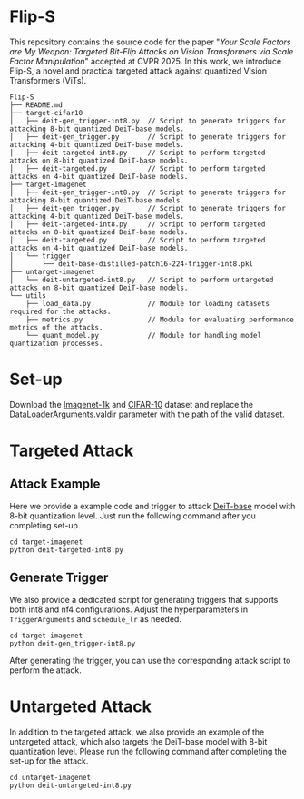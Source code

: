 # Flip-S
This repository contains the source code for the paper "*Your Scale Factors are My Weapon: Targeted Bit-Flip Attacks on Vision Transformers via Scale Factor Manipulation*"  accepted at CVPR 2025. In this work, we introduce Flip-S, a novel and practical targeted attack against quantized Vision Transformers (ViTs).

```
Flip-S
├── README.md
├── target-cifar10
│   ├── deit-gen_trigger-int8.py  // Script to generate triggers for attacking 8-bit quantized DeiT-base models.
│   ├── deit-gen_trigger.py       // Script to generate triggers for attacking 4-bit quantized DeiT-base models.
│   ├── deit-targeted-int8.py     // Script to perform targeted attacks on 8-bit quantized DeiT-base models.
│   ├── deit-targeted.py          // Script to perform targeted attacks on 4-bit quantized DeiT-base models.
├── target-imagenet
│   ├── deit-gen_trigger-int8.py  // Script to generate triggers for attacking 8-bit quantized DeiT-base models.
│   ├── deit-gen_trigger.py       // Script to generate triggers for attacking 4-bit quantized DeiT-base models.
│   ├── deit-targeted-int8.py     // Script to perform targeted attacks on 8-bit quantized DeiT-base models.
│   ├── deit-targeted.py          // Script to perform targeted attacks on 4-bit quantized DeiT-base models.
│   └── trigger
│       └── deit-base-distilled-patch16-224-trigger-int8.pkl
├── untarget-imagenet
│   └── deit-untargeted-int8.py   // Script to perform untargeted attacks on 8-bit quantized DeiT-base models.
└── utils
    ├── load_data.py              // Module for loading datasets required for the attacks.
    ├── metrics.py                // Module for evaluating performance metrics of the attacks.
    └── quant_model.py            // Module for handling model quantization processes.
```

# Set-up
Download the [Imagenet-1k](https://image-net.org/challenges/LSVRC/2012/index.php) and [CIFAR-10](https://www.cs.toronto.edu/~kriz/cifar.html) dataset and replace the DataLoaderArguments.valdir parameter with the path of the valid dataset.

# Targeted Attack
## Attack Example
Here we provide a example code and trigger to attack [DeiT-base](https://huggingface.co/facebook/deit-base-distilled-patch16-224) model with 8-bit quantization level. Just run the following command after you completing set-up.

```
cd target-imagenet
python deit-targeted-int8.py
```
## Generate Trigger
We also provide a dedicated script for generating triggers that supports both int8 and nf4 configurations. Adjust the hyperparameters in `TriggerArguments` and `schedule_lr` as needed.

```
cd target-imagenet
python deit-gen_trigger-int8.py
```

​After generating the trigger, you can use the corresponding attack script to perform the attack.

# Untargeted Attack
In addition to the targeted attack, we also provide an example of the untargeted attack, which also targets the DeiT-base model with 8-bit quantization level. Please run the following command after completing the set-up for the attack.

```
cd untarget-imagenet
python deit-untargeted-int8.py
```
